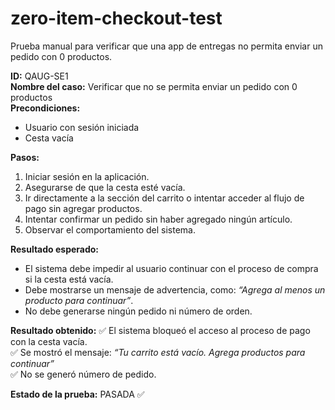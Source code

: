 # zero-item-checkout-test
Prueba manual para verificar que una app de entregas no permita enviar un pedido con 0 productos.


**ID:** QAUG-SE1  
**Nombre del caso:** Verificar que no se permita enviar un pedido con 0 productos  
**Precondiciones:** 
- Usuario con sesión iniciada  
- Cesta vacía  

**Pasos:**
1. Iniciar sesión en la aplicación.
2. Asegurarse de que la cesta esté vacía.
3. Ir directamente a la sección del carrito o intentar acceder al flujo de pago sin agregar productos.
4. Intentar confirmar un pedido sin haber agregado ningún artículo.
5. Observar el comportamiento del sistema.

**Resultado esperado:**
- El sistema debe impedir al usuario continuar con el proceso de compra si la cesta está vacía.
- Debe mostrarse un mensaje de advertencia, como: *“Agrega al menos un producto para continuar”*.
- No debe generarse ningún pedido ni número de orden.

**Resultado obtenido:**
✅ El sistema bloqueó el acceso al proceso de pago con la cesta vacía.  
✅ Se mostró el mensaje: *“Tu carrito está vacío. Agrega productos para continuar”*  
✅ No se generó número de pedido.

**Estado de la prueba:** PASADA ✅
